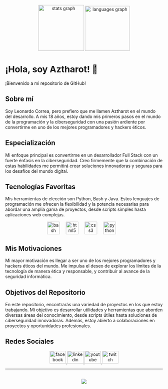 <br clear="both">

<div align="center">
  <img src="https://github-readme-stats.vercel.app/api?username=Aztharot-RO0t3d&hide_title=false&hide_rank=false&show_icons=true&include_all_commits=true&count_private=true&disable_animations=false&theme=dracula&locale=en&hide_border=false&order=1" height="146" alt="stats graph"  />
  <img src="https://github-readme-stats.vercel.app/api/top-langs?username=Aztharot-RO0t3d&locale=es&hide_title=false&layout=compact&card_width=320&langs_count=5&theme=dracula&hide_border=false&order=2" height="143" alt="languages graph"  />
</div>

<h1 align="left">¡Hola, soy Aztharot! 👋</h1>

<p align="left">¡Bienvenido a mi repositorio de GitHub!</p>

<h2 align="left">Sobre mí</h2>

<p align="left">Soy Leonardo Correa, pero prefiero que me llamen Aztharot en el mundo del desarrollo. A mis 18 años, estoy dando mis primeros pasos en el mundo de la programación y la ciberseguridad con una pasión ardiente por convertirme en uno de los mejores programadores y hackers éticos.</p>

<h2 align="left">Especialización</h2>

<p align="left">Mi enfoque principal es convertirme en un desarrollador Full Stack con un fuerte énfasis en la ciberseguridad. Creo firmemente que la combinación de estas habilidades me permitirá crear soluciones innovadoras y seguras para los desafíos del mundo digital.</p>

<h2 align="left">Tecnologías Favoritas</h2>

<p align="left">Mis herramientas de elección son Python, Bash y Java. Estos lenguajes de programación me ofrecen la flexibilidad y la potencia necesarias para abordar una amplia gama de proyectos, desde scripts simples hasta aplicaciones web complejas.</p>

<div align="center">
  <img src="https://cdn.jsdelivr.net/gh/devicons/devicon/icons/bash/bash-original.svg" height="40" alt="bash logo"  />
  <img width="12" />
  <img src="https://cdn.jsdelivr.net/gh/devicons/devicon/icons/html5/html5-plain.svg" height="40" alt="html5 logo"  />
  <img width="12" />
  <img src="https://cdn.jsdelivr.net/gh/devicons/devicon/icons/css3/css3-plain.svg" height="40" alt="css3 logo"  />
  <img width="12" />
  <img src="https://cdn.jsdelivr.net/gh/devicons/devicon/icons/python/python-original.svg" height="40" alt="python logo"  />
  <img width="12" />
</div>


<h2 align="left">Mis Motivaciones</h2>

<p align="left">Mi mayor motivación es llegar a ser uno de los mejores programadores y hackers éticos del mundo. Me impulsa el deseo de explorar los límites de la tecnología de manera ética y responsable, y contribuir al avance de la seguridad informática.</p>

<h2 align="left">Objetivos del Repositorio</h2>

<p align="left">En este repositorio, encontrarás una variedad de proyectos en los que estoy trabajando. Mi objetivo es desarrollar utilidades y herramientas que aborden diversas áreas del conocimiento, desde scripts útiles hasta soluciones de ciberseguridad innovadoras. Además, estoy abierto a colaboraciones en proyectos y oportunidades profesionales.</p>

<h2 align="left">Redes Sociales</h2>

<div align="center">
  <a href="https://www.facebook.com/AztharotRu" target="https://www.facebook.com/AztharotRu">
    <img src="https://raw.githubusercontent.com/maurodesouza/profile-readme-generator/master/src/assets/icons/social/facebook/default.svg" width="52" height="40" alt="facebook logo"  />
  </a>
  <a href="https://www.linkedin.com/in/leonardo-correa-5097a2209/" target="_blank">
    <img src="https://raw.githubusercontent.com/maurodesouza/profile-readme-generator/master/src/assets/icons/social/linkedin/default.svg" width="52" height="40" alt="linkedin logo"  />
  </a>
  <a href="https://www.youtube.com/channel/UCq3n_YShMgUHGqj0eGaFwdQ" target="_blank">
    <img src="https://raw.githubusercontent.com/maurodesouza/profile-readme-generator/master/src/assets/icons/social/youtube/default.svg" width="52" height="40" alt="youtube logo"  />
  </a>
  <a href="https://www.twitch.tv/noobiedestroyer27" target="_blank">
    <img src="https://raw.githubusercontent.com/maurodesouza/profile-readme-generator/master/src/assets/icons/social/twitch/default.svg" width="52" height="40" alt="twitch logo"  />
  </a>
</div>
<hr><br>

<div align="center">
  <img src="https://profile-counter.glitch.me/ZenitShadow/count.svg?"  />
</div>

